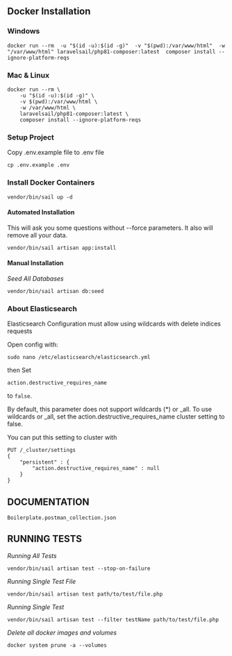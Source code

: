 ## Docker Installation

### Windows
    docker run --rm  -u "$(id -u):$(id -g)"  -v "$(pwd):/var/www/html"  -w "/var/www/html" laravelsail/php81-composer:latest  composer install --ignore-platform-reqs

### Mac & Linux
    docker run --rm \
        -u "$(id -u):$(id -g)" \
        -v $(pwd):/var/www/html \
        -w /var/www/html \
        laravelsail/php81-composer:latest \
        composer install --ignore-platform-reqs

### Setup Project
Copy .env.example file to .env file

    cp .env.example .env

### Install Docker Containers
    vendor/bin/sail up -d

#### Automated Installation

This will ask you some questions without --force parameters. It also will remove all your data.

    vendor/bin/sail artisan app:install

#### Manual Installation

*Seed All Databases*

    vendor/bin/sail artisan db:seed

### About Elasticsearch
Elasticsearch Configuration must allow using wildcards with delete indices requests

Open config with:

    sudo nano /etc/elasticsearch/elasticsearch.yml

then Set

    action.destructive_requires_name

to `false`.


By default, this parameter does not support wildcards (*) or _all. To use wildcards or _all, set the action.destructive_requires_name cluster setting to false.

You can put this setting to cluster with

    PUT /_cluster/settings
    {
        "persistent" : {
            "action.destructive_requires_name" : null
        }
    }

## DOCUMENTATION
    Boilerplate.postman_collection.json

## RUNNING TESTS

*Running All Tests*

    vendor/bin/sail artisan test --stop-on-failure

*Running Single Test File*

    vendor/bin/sail artisan test path/to/test/file.php

*Running Single Test*

    vendor/bin/sail artisan test --filter testName path/to/test/file.php

*Delete all docker images and volumes*

    docker system prune -a --volumes

